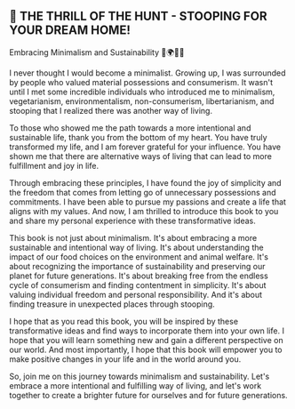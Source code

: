 ## 👋 THE THRILL OF THE HUNT - STOOPING FOR YOUR DREAM HOME!

Embracing Minimalism and Sustainability 🌿🌍🗽💎

I never thought I would become a minimalist. Growing up, I was surrounded by people who valued material possessions and consumerism. It wasn't until I met some incredible individuals who introduced me to minimalism, vegetarianism, environmentalism, non-consumerism, libertarianism, and stooping that I realized there was another way of living.

To those who showed me the path towards a more intentional and sustainable life, thank you from the bottom of my heart. You have truly transformed my life, and I am forever grateful for your influence. You have shown me that there are alternative ways of living that can lead to more fulfillment and joy in life.

Through embracing these principles, I have found the joy of simplicity and the freedom that comes from letting go of unnecessary possessions and commitments. I have been able to pursue my passions and create a life that aligns with my values. And now, I am thrilled to introduce this book to you and share my personal experience with these transformative ideas.

This book is not just about minimalism. It's about embracing a more sustainable and intentional way of living. It's about understanding the impact of our food choices on the environment and animal welfare. It's about recognizing the importance of sustainability and preserving our planet for future generations. It's about breaking free from the endless cycle of consumerism and finding contentment in simplicity. It's about valuing individual freedom and personal responsibility. And it's about finding treasure in unexpected places through stooping.

I hope that as you read this book, you will be inspired by these transformative ideas and find ways to incorporate them into your own life. I hope that you will learn something new and gain a different perspective on our world. And most importantly, I hope that this book will empower you to make positive changes in your life and in the world around you.

So, join me on this journey towards minimalism and sustainability. Let's embrace a more intentional and fulfilling way of living, and let's work together to create a brighter future for ourselves and for future generations. 
